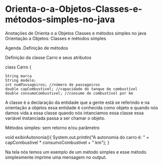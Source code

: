 # Orienta-o-a-Objetos-Classes-e-métodos-simples-no-java

Anotações de Orienta o a Objetos Classes e métodos simples no java
                                                      Orientação a Objetos: Classes e métodos simples

Agenda
.Definição de métodos

Definição da classe Carro e seus atributos


class Carro {

    String marca
    String modelo;
    int numPassageiros; //número de passageiros
    double capCombustivel; //capacidade do tanque de combustível
    double consumoCombustivel; //consumo de combustível por km


A classe é a declaração da entidade que a gente está se referindo e na orientação a objetos essa entidade é conhecida como objeto e quando nós damos vida a
essa classe quando nós intanciamos essa classe essa variável instanciada passa a ser chamar o objeto.

Métodos simples: sem retorno e/ou parâmetro

void exibirAutononia(){
    System.out.println("A autonomia do carro é: " + capCombustivel * consumoCombustivel + " km");
}

Na tela  nós temos um exemplo de um método simples e esse método simplesmente imprime uma mensagem no output.

